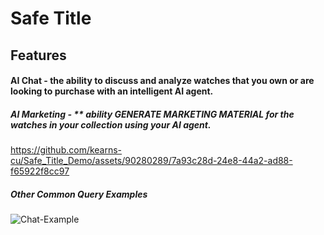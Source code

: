 # Safe Title

## Features

#### AI Chat - the ability to discuss and analyze watches that you own or are looking to purchase with an intelligent AI agent.
##### AI Marketing - ** ability GENERATE MARKETING MATERIAL for the watches in your collection using your AI agent.


https://github.com/kearns-cu/Safe_Title_Demo/assets/90280289/7a93c28d-24e8-44a2-ad88-f65922f8cc97



##### Other Common Query Examples
![Chat-Example](https://github.com/kearns-cu/Safe_Title_Demo/assets/90280289/54a357bd-97f2-4492-bb53-9445dc91855d)
